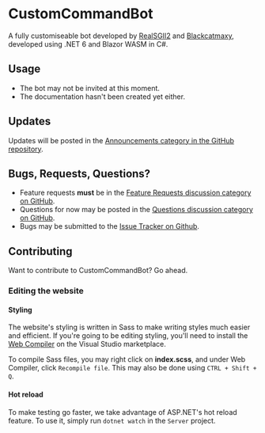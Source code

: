 # CustomCommandBot
A fully customiseable bot developed by [RealSGII2](https://github.com/RealSGII2) and [Blackcatmaxy](https://github.com/Blackcatmaxy),
developed using .NET 6 and Blazor WASM in C#.

## Usage
- The bot may not be invited at this moment.
- The documentation hasn't been created yet either.

## Updates
Updates will be posted in the [Announcements category in the GitHub repository](https://github.com/RealSGII2/CustomCommandBot/discussions/categories/announcements).

## Bugs, Requests, Questions?
- Feature requests **must** be in the [Feature Requests discussion category on GitHub](https://github.com/RealSGII2/CustomCommandBot/discussions/categories/feature-requests).
- Questions for now may be posted in the [Questions discussion category on GitHub](https://github.com/RealSGII2/CustomCommandBot/discussions/categories/questions).
- Bugs may be submitted to the [Issue Tracker on Github](https://github.com/RealSGII2/CustomCommandBot/issues).

## Contributing
Want to contribute to CustomCommandBot? Go ahead.

### Editing the website
#### Styling
The website's styling is written in Sass to make writing styles much easier and efficient. If you're going to be editing styling, you'll
need to install the [Web Compiler](https://marketplace.visualstudio.com/items?itemName=MadsKristensen.WebCompiler) on the Visual Studio
marketplace.

To compile Sass files, you may right click on **index.scss**, and under Web Compiler, click `Recompile file`. This may also be done using
`CTRL + Shift + Q`. 

#### Hot reload
To make testing go faster, we take advantage of ASP.NET's hot reload feature. To use it, simply run `dotnet watch` in the `Server` project.